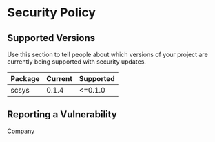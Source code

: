 # Security Policy

## Supported Versions

Use this section to tell people about which versions of your project are
currently being supported with security updates.

| Package | Current | Supported |
|---------|---------|-----------|
| scsys   | 0.1.4   | <=0.1.0   |


## Reporting a Vulnerability

[Company](https://scattered-systems.com)